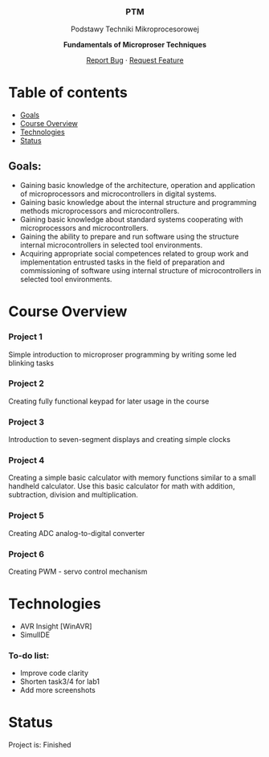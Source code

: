 <br />
<p align="center">
  <h3 align="center">PTM</h3>

  <p align="center">
    Podstawy Techniki Mikroprocesorowej
    <p align="center"> <strong> Fundamentals of Microproser Techniques </strong></p>
     <p align="center">
    <a align="center" href="https://github.com/othneildrew/Best-README-Template/issues">Report Bug</a>
    ·
    <a algn="center" href="https://github.com/othneildrew/Best-README-Template/issues">Request Feature</a>
  </p>
</p>  

# Table of contents
* [Goals](#general-info)
* [Course Overview](#screenshots)
* [Technologies](#Technologies)
* [Status](#status)

## Goals:
* Gaining basic knowledge of the architecture, operation and application of microprocessors
and microcontrollers in digital systems.
* Gaining basic knowledge about the internal structure and programming methods
microprocessors and microcontrollers.
* Gaining basic knowledge about standard systems cooperating with microprocessors
and microcontrollers.
* Gaining the ability to prepare and run software using the structure
internal microcontrollers in selected tool environments.
* Acquiring appropriate social competences related to group work and implementation
entrusted tasks in the field of preparation and commissioning of software using
internal structure of microcontrollers in selected tool environments.

# Course Overview
### Project 1

Simple introduction to microproser programming by writing some led blinking tasks

### Project 2

Creating fully functional keypad for later usage in the course

### Project 3 

Introduction to seven-segment displays and creating simple clocks

### Project 4

Creating a simple basic calculator with memory functions similar to a small handheld calculator. Use this basic calculator for math with addition, subtraction, division and multiplication.

### Project 5

Creating ADC analog-to-digital converter 

### Project 6

Creating PWM - servo control mechanism

# Technologies
* AVR Insight [WinAVR] 
* SimulIDE 

### To-do list:
* Improve code clarity
* Shorten task3/4 for lab1
* Add more screenshots

# Status
Project is: Finished

